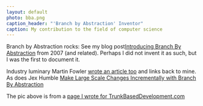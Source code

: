 ```yaml
---
layout: default
photo: bba.png
caption_header: "'Branch by Abstraction' Inventor"
caption: My contribution to the field of computer science
---
```


Branch by Abstraction rocks: See my blog post<a target="_blank" href="https://paulhammant.com/blog/branch_by_abstraction.html">Introducing Branch By Abstraction</a> from 2007 (and related). Perhaps I did not invent it as such, 
but I was the first to document it.

Industry luminary Martin Fowler [wrote an article too](https://martinfowler.com/bliki/BranchByAbstraction.html) and links back to mine.
As does Jex Humble [Make Large Scale Changes Incrementally with Branch By Abstraction](https://continuousdelivery.com/2011/05/make-large-scale-changes-incrementally-with-branch-by-abstraction/)

The pic above is from a [page I wrote for TrunkBasedDevelopment.com](https://trunkbaseddevelopment.com/branch-by-abstraction/)
